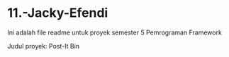 # 11.-Jacky-Efendi
Ini adalah file readme untuk proyek semester 5 Pemrograman Framework

Judul proyek: Post-It Bin
